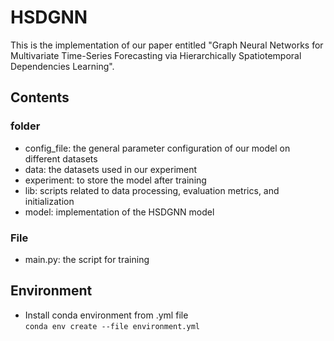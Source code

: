 # HSDGNN
This is the implementation of our paper entitled "Graph Neural Networks for Multivariate Time-Series Forecasting via Hierarchically Spatiotemporal Dependencies Learning".
## Contents
### folder
* config_file: the general parameter configuration of our model on different datasets <br>  
* data: the datasets used in our experiment <br>
* experiment: to store the model after training <br>
* lib: scripts related to data processing, evaluation metrics, and initialization <br>
* model: implementation of the HSDGNN model <br>
### File
* main.py: the script for training <br>
## Environment
* Install conda environment from .yml file  
`conda env create --file environment.yml`


